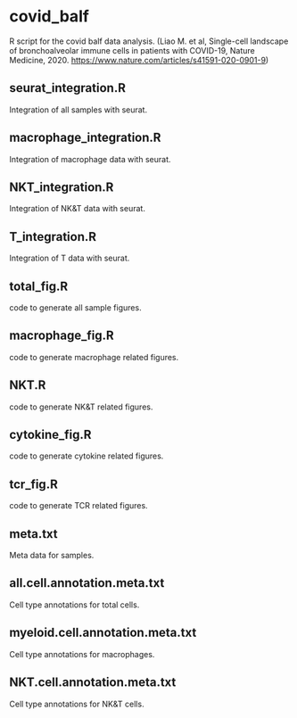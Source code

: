 # covid_balf
R script for the covid balf data analysis. (Liao M. et al, Single-cell landscape of bronchoalveolar immune cells in patients with COVID-19, Nature Medicine, 2020. https://www.nature.com/articles/s41591-020-0901-9)

## seurat_integration.R
Integration of all samples with seurat.
## macrophage_integration.R
Integration of macrophage data with seurat.
## NKT_integration.R
Integration of NK&T data with seurat.
## T_integration.R
Integration of T data with seurat.
## total_fig.R
code to generate all sample figures.
## macrophage_fig.R
code to generate macrophage related figures.
## NKT.R
code to generate NK&T related figures.
## cytokine_fig.R
code to generate cytokine related figures.
## tcr_fig.R
code to generate TCR related figures.
## meta.txt
Meta data for samples.
## all.cell.annotation.meta.txt
Cell type annotations for total cells.
## myeloid.cell.annotation.meta.txt
Cell type annotations for macrophages.
## NKT.cell.annotation.meta.txt
Cell type annotations for NK&T cells.
